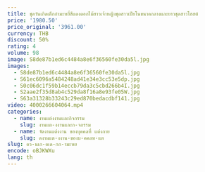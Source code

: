 ```yaml
---
title: ชุดวันเกิดเด็กกํามะหยี่สีแดงดอกไม้สาวเจ้าหญิงชุดสาวเปียโนขนาดกลางและยาวชุดสาวโฮสต์
price: '1980.50'
price_original: '3961.00'
currency: THB
discount: 50%
rating: 4
volume: 98
image: S8de87b1ed6c4484a8e6f36560fe30da5l.jpg
images:
  - S8de87b1ed6c4484a8e6f36560fe30da5l.jpg
  - S61ec6096a5484248ad41e34e3cc53e5dp.jpg
  - S0c06dc1f59b14eccb79da3c5cbd266b4I.jpg
  - S2aae2f35d8ab4c529da8f16a8e93fe05W.jpg
  - S63a31328b33243c29ed870bedacdbf141.jpg
video: 4000266604064.mp4
categories:
  - name: งานแต่งงานและกิจกรรม
    slug: งานแต-งงานและก-จกรรม
  - name: จัดงานแต่งงาน ของบุคคลที่ แต่งกาย
    slug: ดงานแต-งงาน-ของบ-คคลท-แต
slug: ดว-นเก-ดเด-กก-ามะหย
encode: oBJKWXu
lang: th
---
```

  